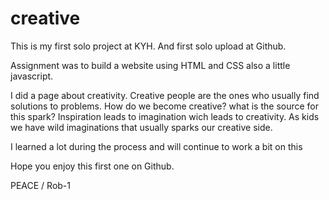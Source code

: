 # creative

This is my first solo project at KYH. And first solo upload at Github. 

Assignment was to build a website using HTML and CSS also a little javascript.

I did a page about creativity. Creative people are the ones who usually find solutions to problems. 
How do we become creative? what is the source for this spark?
Inspiration leads to imagination wich leads to creativity.
As kids we have wild imaginations that usually sparks our creative side.

I learned a lot during the process and will continue to work a bit on this

Hope you enjoy this first one on Github. 

PEACE / Rob-1
